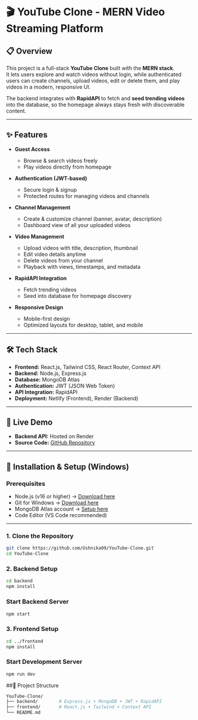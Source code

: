 # 🎬 **YouTube Clone - MERN Video Streaming Platform**

## 📋 **Overview**  
This project is a full-stack **YouTube Clone** built with the **MERN stack**.  
It lets users explore and watch videos without login, while authenticated users can create channels, upload videos, edit or delete them, and play videos in a modern, responsive UI.  

The backend integrates with **RapidAPI** to fetch and **seed trending videos** into the database, so the homepage always stays fresh with discoverable content.  

---

## ✨ **Features**

- **Guest Access**  
  - Browse & search videos freely  
  - Play videos directly from homepage  

- **Authentication (JWT-based)**  
  - Secure login & signup  
  - Protected routes for managing videos and channels  

- **Channel Management**  
  - Create & customize channel (banner, avatar, description)  
  - Dashboard view of all your uploaded videos  

- **Video Management**  
  - Upload videos with title, description, thumbnail  
  - Edit video details anytime  
  - Delete videos from your channel  
  - Playback with views, timestamps, and metadata  

- **RapidAPI Integration**  
  - Fetch trending videos  
  - Seed into database for homepage discovery  

- **Responsive Design**  
  - Mobile-first design  
  - Optimized layouts for desktop, tablet, and mobile  

---

## 🛠️ **Tech Stack**  
- **Frontend:** React.js, Tailwind CSS, React Router, Context API  
- **Backend:** Node.js, Express.js  
- **Database:** MongoDB Atlas  
- **Authentication:** JWT (JSON Web Token)  
- **API Integration:** RapidAPI  
- **Deployment:** Netlify (Frontend), Render (Backend)  

---

## 🚀 **Live Demo**   
- **Backend API:** Hosted on Render  
- **Source Code:** [GitHub Repository](https://github.com/Ushnika09/YouTube-Clone.git)  

---

## 🚀 **Installation & Setup (Windows)**

### **Prerequisites**  
- Node.js (v16 or higher) → [Download here](https://nodejs.org/)  
- Git for Windows → [Download here](https://git-scm.com/)  
- MongoDB Atlas account → [Setup here](https://www.mongodb.com/cloud/atlas)  
- Code Editor (VS Code recommended)  

---

### 1. **Clone the Repository**
```bash
git clone https://github.com/Ushnika09/YouTube-Clone.git
cd YouTube-Clone
```
### 2. Backend Setup
```bash
cd backend
npm install
```
### Start Backend Server
```bash
npm start
```
### 3. Frontend Setup
```bash
cd ../frontend
npm install
```
### Start Development Server
```bash
npm run dev
```

##📁 Project Structure
```bash
YouTube-Clone/
├── backend/        # Express.js + MongoDB + JWT + RapidAPI
├── frontend/       # React.js + Tailwind + Context API
└── README.md
```
